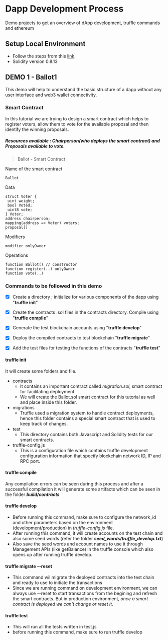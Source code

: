 # Dapp Development Process
Demo projects to get an overview of dApp development, truffle commands and ethereum


## Setup Local Environment
  - Follow the steps from this [link](https://medium.com/interfacing-with-a-blockchain/how-to-set-up-your-ethereum-development-environment-for-macos-cac42af966fd).
  - Solidity version 0.8.13


## DEMO 1 - Ballot1 
This demo will help to understand the basic structure of a dapp without any user interface and web3 wallet connectivity.

### Smart Contract
In this tutorial we are trying to design a smart contract which helps to register voters, allow them to vote for the available proposal and then identify the winning proposals.
##### Resources available : Chairperson(who deploys the smart contract) and Proposals available to vote.

> Ballot - Smart Contract

Name of the smart contract
```
Ballot
```
Data
```
struct Voter {
 uint weight;
 bool Voted;
 uint8 vote;
} Voter;
address chairperson;
mapping(address => Voter) voters;
proposal[]
```
Modifiers
```
modifier onlyOwner 
```
Operations
```
function Ballot() // constructor
function register(..) onlyOwner
function vote(..)
```

### Commands to be followed in this demo

- [x] Create a directory ; initialize for various components of the dapp using "**truffle init**"
- [x] Create the contracts .sol files in the contracts directory. Compile using "**truffle compile**"
- [x] Generate the test blockchain accounts using "**truffle develop**"
- [x] Deploy the compiled contracts to test blockchain "**truffle migrate**"
- [x] Add the test files for testing the functions of the contracts "**truffle test**"


#### truffle init
It will create some folders and file.
- contracts
  - It contains an important contract called _migration.sol_, smart contract for facilitating deployment.
  - We will create the Ballot.sol smart contract for this tutorial as well and place inside this folder.
- migrations
  - Truffle used a migration system to handle contract deployments, hence this folder contains a special smart contract that is used to keep track of changes.
- test
  - This directory contains both Javascript and Solidity tests for our smart contracts.
- truffle-config.js
  - This is a configuration file which contains truffle development configuration information that specify blockchain network ID, IP and RPC port.

#### truffle compile
Any compilation errors can be seen during this process and after a successful compilation it will generate some artifacts which can be seen in the folder **_build/contracts_**

#### truffle develop
- Before running this command, make sure to configure the network_id and other parameters based on the environment (development/production) in _truffle-config.js_ file.
- After running this command, it will create accounts on the test chain and also some seed words (refer the folder **_seed_words/truffle_develop.txt_**)
- Also save the seed words and account names to use it through Management APIs (like getBalance) in the truffle console which also opens up after running truffle develop.

#### truffle migrate --reset
- This command wil migrate the deployed contracts into the test chain and ready to use to initiate the transactions
- Since we are running command on development environment, we can always use --reset to start transactions from the begining and refresh the smart contracts. But in production environment, _once a smart contract is deployed we can't change or reset it_.


#### truffle test
- This will run all the tests written in test.js
- before running this command, make sure to run truffle develop